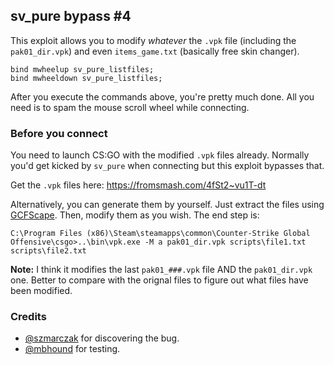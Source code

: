 ## sv\_pure bypass \#4

This exploit allows you to modify *whatever* the `.vpk` file (including the `pak01_dir.vpk`) and even `items_game.txt` (basically free skin changer).

```
bind mwheelup sv_pure_listfiles;
bind mwheeldown sv_pure_listfiles;
```

After you execute the commands above, you're pretty much done. All you need is to spam the mouse scroll wheel while connecting.

### Before you connect

You need to launch CS:GO with the modified `.vpk` files already. Normally you'd get kicked by `sv_pure` when connecting but this exploit bypasses that.

Get the `.vpk` files here: https://fromsmash.com/4fSt2~vu1T-dt

Alternatively, you can generate them by yourself. Just extract the files using [GCFScape](https://developer.valvesoftware.com/wiki/GCFScape). Then, modify them as you wish. The end step is:

```
C:\Program Files (x86)\Steam\steamapps\common\Counter-Strike Global Offensive\csgo>..\bin\vpk.exe -M a pak01_dir.vpk scripts\file1.txt scripts\file2.txt
```

**Note:** I think it modifies the last `pak01_###.vpk` file AND the `pak01_dir.vpk` one. Better to compare with the orignal files to figure out what files have been modified.

### Credits

* [@szmarczak](https://github.com/szmarczak) for discovering the bug.
* [@mbhound](https://github.com/mbhound) for testing.
